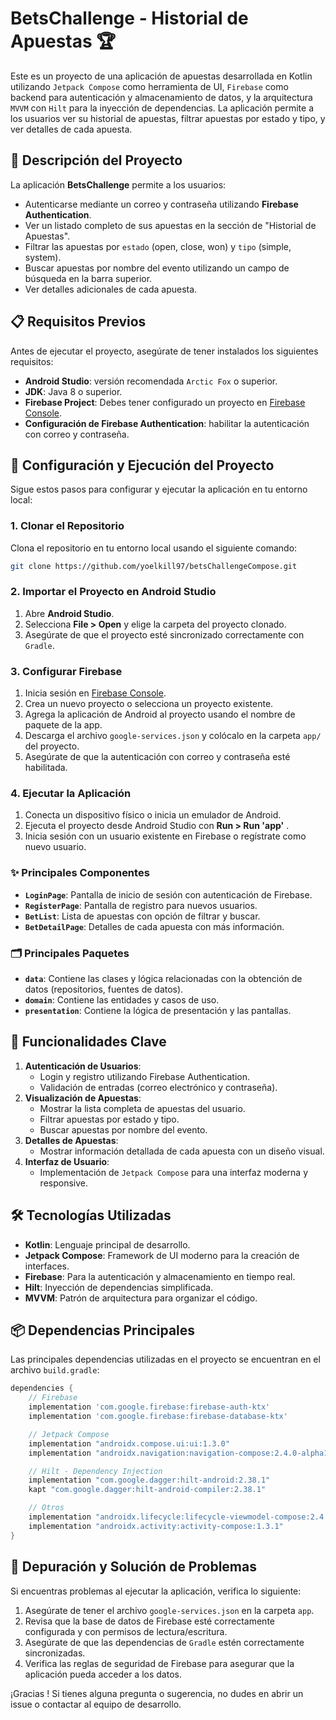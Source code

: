 
# BetsChallenge - Historial de Apuestas 🏆

Este es un proyecto de una aplicación de apuestas desarrollada en Kotlin utilizando `Jetpack Compose` como herramienta de UI, `Firebase` como backend para autenticación y almacenamiento de datos, y la arquitectura `MVVM` con `Hilt` para la inyección de dependencias. La aplicación permite a los usuarios ver su historial de apuestas, filtrar apuestas por estado y tipo, y ver detalles de cada apuesta.

## 📝 Descripción del Proyecto

La aplicación **BetsChallenge** permite a los usuarios:
- Autenticarse mediante un correo y contraseña utilizando **Firebase Authentication**.
- Ver un listado completo de sus apuestas en la sección de "Historial de Apuestas".
- Filtrar las apuestas por `estado` (open, close, won) y `tipo` (simple, system).
- Buscar apuestas por nombre del evento utilizando un campo de búsqueda en la barra superior.
- Ver detalles adicionales de cada apuesta.

## 📋 Requisitos Previos

Antes de ejecutar el proyecto, asegúrate de tener instalados los siguientes requisitos:

- **Android Studio**: versión recomendada `Arctic Fox` o superior.
- **JDK**: Java 8 o superior.
- **Firebase Project**: Debes tener configurado un proyecto en [Firebase Console](https://console.firebase.google.com/).
- **Configuración de Firebase Authentication**: habilitar la autenticación con correo y contraseña.

## 🚀 Configuración y Ejecución del Proyecto

Sigue estos pasos para configurar y ejecutar la aplicación en tu entorno local:

### 1. Clonar el Repositorio

Clona el repositorio en tu entorno local usando el siguiente comando:

```bash
git clone https://github.com/yoelkill97/betsChallengeCompose.git
```

### 2. Importar el Proyecto en Android Studio

1. Abre **Android Studio**.
2. Selecciona **File > Open** y elige la carpeta del proyecto clonado.
3. Asegúrate de que el proyecto esté sincronizado correctamente con `Gradle`.

### 3. Configurar Firebase

1. Inicia sesión en [Firebase Console](https://console.firebase.google.com/).
2. Crea un nuevo proyecto o selecciona un proyecto existente.
3. Agrega la aplicación de Android al proyecto usando el nombre de paquete de la app.
4. Descarga el archivo `google-services.json` y colócalo en la carpeta `app/` del proyecto.
5. Asegúrate de que la autenticación con correo y contraseña esté habilitada.

### 4. Ejecutar la Aplicación

1. Conecta un dispositivo físico o inicia un emulador de Android.
2. Ejecuta el proyecto desde Android Studio con **Run > Run 'app'** .
3. Inicia sesión con un usuario existente en Firebase o regístrate como nuevo usuario.


### ✨ Principales Componentes

- **`LoginPage`**: Pantalla de inicio de sesión con autenticación de Firebase.
- **`RegisterPage`**: Pantalla de registro para nuevos usuarios.
- **`BetList`**: Lista de apuestas con opción de filtrar y buscar.
- **`BetDetailPage`**: Detalles de cada apuesta con más información.

### 🗂️ Principales Paquetes

- **`data`**: Contiene las clases y lógica relacionadas con la obtención de datos (repositorios, fuentes de datos).
- **`domain`**: Contiene las entidades y casos de uso.
- **`presentation`**: Contiene la lógica de presentación y las pantallas.

## 🔧 Funcionalidades Clave

1. **Autenticación de Usuarios**:
   - Login y registro utilizando Firebase Authentication.
   - Validación de entradas (correo electrónico y contraseña).
2. **Visualización de Apuestas**:
   - Mostrar la lista completa de apuestas del usuario.
   - Filtrar apuestas por estado y tipo.
   - Buscar apuestas por nombre del evento.
3. **Detalles de Apuestas**:
   - Mostrar información detallada de cada apuesta con un diseño visual.
4. **Interfaz de Usuario**:
   - Implementación de `Jetpack Compose` para una interfaz moderna y responsive.

## 🛠️ Tecnologías Utilizadas

- **Kotlin**: Lenguaje principal de desarrollo.
- **Jetpack Compose**: Framework de UI moderno para la creación de interfaces.
- **Firebase**: Para la autenticación y almacenamiento en tiempo real.
- **Hilt**: Inyección de dependencias simplificada.
- **MVVM**: Patrón de arquitectura para organizar el código.

## 📦 Dependencias Principales

Las principales dependencias utilizadas en el proyecto se encuentran en el archivo `build.gradle`:

```gradle
dependencies {
    // Firebase
    implementation 'com.google.firebase:firebase-auth-ktx'
    implementation 'com.google.firebase:firebase-database-ktx'

    // Jetpack Compose
    implementation "androidx.compose.ui:ui:1.3.0"
    implementation "androidx.navigation:navigation-compose:2.4.0-alpha10"

    // Hilt - Dependency Injection
    implementation "com.google.dagger:hilt-android:2.38.1"
    kapt "com.google.dagger:hilt-android-compiler:2.38.1"

    // Otros
    implementation "androidx.lifecycle:lifecycle-viewmodel-compose:2.4.0"
    implementation "androidx.activity:activity-compose:1.3.1"
}
```

## 🐞 Depuración y Solución de Problemas

Si encuentras problemas al ejecutar la aplicación, verifica lo siguiente:

1. Asegúrate de tener el archivo `google-services.json` en la carpeta `app`.
2. Revisa que la base de datos de Firebase esté correctamente configurada y con permisos de lectura/escritura.
3. Asegúrate de que las dependencias de `Gradle` estén correctamente sincronizadas.
4. Verifica las reglas de seguridad de Firebase para asegurar que la aplicación pueda acceder a los datos.


¡Gracias ! Si tienes alguna pregunta o sugerencia, no dudes en abrir un issue o contactar al equipo de desarrollo.
